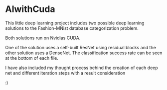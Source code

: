 # AIwithCuda

This little deep learning project includes two possible deep learning solutions to the Fashion-MNist database categorization problem.

Both solutions run on Nvidias CUDA.

One of the solution uses a self-built ResNet using residual blocks and the other solution uses a DenseNet. The classification success rate can be seen at the bottom of each file.

I have also included my thought process behind the creation of each deep net and different iteration steps with a result consideration

:)
